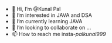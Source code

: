 - 👋 Hi, I’m @Kunal Pal
- 👀 I’m interested in JAVA and DSA
- 🌱 I’m currently learning JAVA
- 💞️ I’m looking to collaborate on ...
- 📫 How to reach me insta-_palkunal999_      

<!---
Kunal999324/Kunal999324 is a ✨ special ✨ repository because its `README.md` (this file) appears on your GitHub profile.
You can click the Preview link to take a look at your changes.
--->
